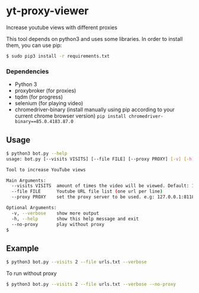 # yt-proxy-viewer
Increase youtube views with different proxies

This tool depends on python3 and uses some libraries. In order to install them, you can use pip:

```sh
$ sudo pip3 install -r requirements.txt
```

### Dependencies
 - Python 3
 - proxybroker (for proxies)
 - tqdm (for progress)
 - selenium (for playing video)
 - chromedriver-binary (install manually using pip according to your current chrome browser version)
    `pip install chromedriver-binary==85.0.4183.87.0`

## Usage
```sh
$ python3 bot.py --help
usage: bot.py [--visits VISITS] [--file FILE] [--proxy PROXY] [-v] [-h] [--no-proxy]

Tool to increase YouTube views

Main Arguments:
  --visits VISITS  amount of times the video will be viewed. Default: 1
  --file FILE      Youtube URL file list (one url per line)
  --proxy PROXY    set the proxy server to be used. e.g: 127.0.0.1:8118

Optional Arguments:
  -v, --verbose    show more output
  -h, --help       show this help message and exit
  --no-proxy       play without proxy
$
```

## Example
```sh
$ python3 bot.py --visits 2 --file urls.txt --verbose
```

To run without proxy
```sh
$ python3 bot.py --visits 2 --file urls.txt --verbose --no-proxy
```
